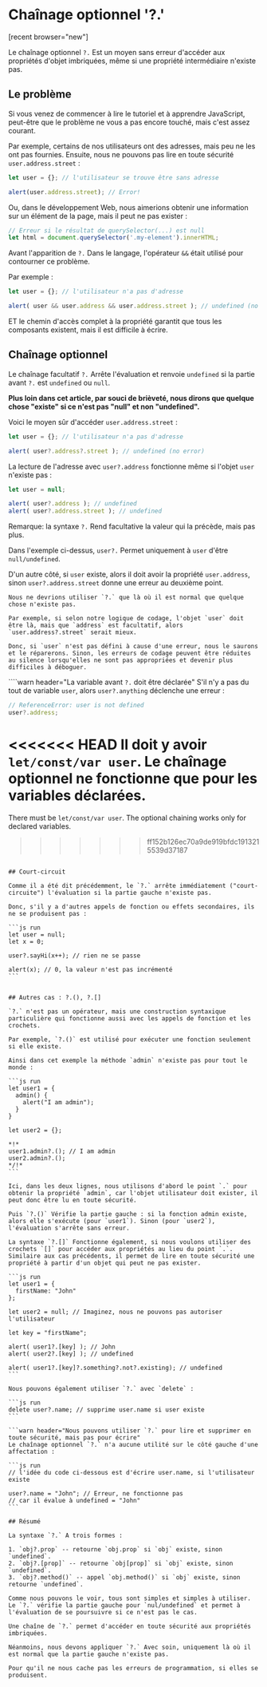 

# Chaînage optionnel '?.'

[recent browser="new"]

Le chaînage optionnel `?.` Est un moyen sans erreur d'accéder aux propriétés d'objet imbriquées, même si une propriété intermédiaire n'existe pas.

## Le problème

Si vous venez de commencer à lire le tutoriel et à apprendre JavaScript, peut-être que le problème ne vous a pas encore touché, mais c'est assez courant.

Par exemple, certains de nos utilisateurs ont des adresses, mais peu ne les ont pas fournies. Ensuite, nous ne pouvons pas lire en toute sécurité `user.address.street` :

```js run
let user = {}; // l'utilisateur se trouve être sans adresse

alert(user.address.street); // Error!
```

Ou, dans le développement Web, nous aimerions obtenir une information sur un élément de la page, mais il peut ne pas exister :

```js run
// Erreur si le résultat de querySelector(...) est null
let html = document.querySelector('.my-element').innerHTML;
```

Avant l'apparition de `?.` Dans le langage, l'opérateur `&&` était utilisé pour contourner ce problème.

Par exemple :

```js run
let user = {}; // l'utilisateur n'a pas d'adresse

alert( user && user.address && user.address.street ); // undefined (no error)
```

ET le chemin d'accès complet à la propriété garantit que tous les composants existent, mais il est difficile à écrire.

## Chaînage optionnel

Le chaînage facultatif `?.` Arrête l'évaluation et renvoie `undefined` si la partie avant `?.` est `undefined` ou `null`.

**Plus loin dans cet article, par souci de brièveté, nous dirons que quelque chose "existe" si ce n'est pas "null" et non "undefined".**

Voici le moyen sûr d'accéder `user.address.street` :

```js run
let user = {}; // l'utilisateur n'a pas d'adresse

alert( user?.address?.street ); // undefined (no error)
```

La lecture de l'adresse avec `user?.address` fonctionne même si l'objet `user` n'existe pas :

```js run
let user = null;

alert( user?.address ); // undefined
alert( user?.address.street ); // undefined
```

Remarque: la syntaxe `?.` Rend facultative la valeur qui la précède, mais pas plus.

Dans l'exemple ci-dessus, `user?.` Permet uniquement à `user` d'être `null/undefined`.

D'un autre côté, si `user` existe, alors il doit avoir la propriété `user.address`, sinon `user?.address.street` donne une erreur au deuxième point.

```warn header="N'abusez pas du chaînage optionnel"
Nous ne devrions utiliser `?.` que là où il est normal que quelque chose n'existe pas.

Par exemple, si selon notre logique de codage, l'objet `user` doit être là, mais que `address` est facultatif, alors `user.address?.street` serait mieux.

Donc, si `user` n'est pas défini à cause d'une erreur, nous le saurons et le réparerons. Sinon, les erreurs de codage peuvent être réduites au silence lorsqu'elles ne sont pas appropriées et devenir plus difficiles à déboguer.
```

````warn header="La variable avant `?.` doit être déclarée"
S'il n'y a pas du tout de variable `user`, alors `user?.anything` déclenche une erreur :

```js run
// ReferenceError: user is not defined
user?.address;
```
<<<<<<< HEAD
Il doit y avoir `let/const/var user`. Le chaînage optionnel ne fonctionne que pour les variables déclarées.
=======
There must be `let/const/var user`. The optional chaining works only for declared variables.
>>>>>>> ff152b126ec70a9de919bfdc1913215539d37187
````

## Court-circuit

Comme il a été dit précédemment, le `?.` arrête immédiatement ("court-circuite") l'évaluation si la partie gauche n'existe pas.

Donc, s'il y a d'autres appels de fonction ou effets secondaires, ils ne se produisent pas :

```js run
let user = null;
let x = 0;

user?.sayHi(x++); // rien ne se passe

alert(x); // 0, la valeur n'est pas incrémenté
```


## Autres cas : ?.(), ?.[]

`?.` n'est pas un opérateur, mais une construction syntaxique particulière qui fonctionne aussi avec les appels de fonction et les crochets.

Par exemple, `?.()` est utilisé pour exécuter une fonction seulement si elle existe.

Ainsi dans cet exemple la méthode `admin` n'existe pas pour tout le monde :

```js run
let user1 = {
  admin() {
    alert("I am admin");
  }
}

let user2 = {};

*!*
user1.admin?.(); // I am admin
user2.admin?.();
*/!*
```

Ici, dans les deux lignes, nous utilisons d'abord le point `.` pour obtenir la propriété `admin`, car l'objet utilisateur doit exister, il peut donc être lu en toute sécurité.

Puis `?.()` Vérifie la partie gauche : si la fonction admin existe, alors elle s'exécute (pour `user1`). Sinon (pour `user2`), l'évaluation s'arrête sans erreur.

La syntaxe `?.[]` Fonctionne également, si nous voulons utiliser des crochets `[]` pour accéder aux propriétés au lieu du point `.`. Similaire aux cas précédents, il permet de lire en toute sécurité une propriété à partir d'un objet qui peut ne pas exister.

```js run
let user1 = {
  firstName: "John"
};

let user2 = null; // Imaginez, nous ne pouvons pas autoriser l'utilisateur

let key = "firstName";

alert( user1?.[key] ); // John
alert( user2?.[key] ); // undefined

alert( user1?.[key]?.something?.not?.existing); // undefined
```

Nous pouvons également utiliser `?.` avec `delete` :

```js run
delete user?.name; // supprime user.name si user existe
```

```warn header="Nous pouvons utiliser `?.` pour lire et supprimer en toute sécurité, mais pas pour écrire"
Le chaînage optionnel `?.` n'a aucune utilité sur le côté gauche d'une affectation :

```js run
// l'idée du code ci-dessous est d'écrire user.name, si l'utilisateur existe

user?.name = "John"; // Erreur, ne fonctionne pas
// car il évalue à undefined = "John"
```

## Résumé

La syntaxe `?.` A trois formes :

1. `obj?.prop` -- retourne `obj.prop` si `obj` existe, sinon `undefined`.
2. `obj?.[prop]` -- retourne `obj[prop]` si `obj` existe, sinon `undefined`.
3. `obj?.method()` -- appel `obj.method()` si `obj` existe, sinon retourne `undefined`.

Comme nous pouvons le voir, tous sont simples et simples à utiliser. Le `?.` vérifie la partie gauche pour `nul/undefined` et permet à l'évaluation de se poursuivre si ce n'est pas le cas.

Une chaîne de `?.` permet d'accéder en toute sécurité aux propriétés imbriquées.

Néanmoins, nous devons appliquer `?.` Avec soin, uniquement là où il est normal que la partie gauche n'existe pas.

Pour qu'il ne nous cache pas les erreurs de programmation, si elles se produisent.
